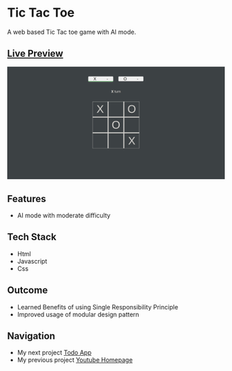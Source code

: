 # Tic Tac Toe 

A web based Tic Tac toe game with AI mode.

## [Live Preview](https://malihassandev.github.io/Calculator/)

![Tic Tac Toe Project demo picture](img/projectDemoimage.png)

## Features
- AI mode with moderate difficulty
## Tech Stack
- Html 
- Javascript
- Css
## Outcome
- Learned Benefits of using Single Responsibility Principle
- Improved usage of modular design pattern
## Navigation
- My next project [Todo App](https://malihassandev.github.io/To-Do-List)
- My previous project [Youtube Homepage]("https://malihassandev.github.io/YouTube-Website")
